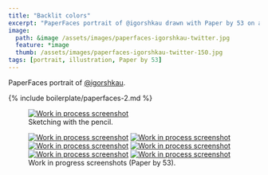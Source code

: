 ```yaml
---
title: "Backlit colors"
excerpt: "PaperFaces portrait of @igorshkau drawn with Paper by 53 on an iPad."
image: 
  path: &image /assets/images/paperfaces-igorshkau-twitter.jpg 
  feature: *image
  thumb: /assets/images/paperfaces-igorshkau-twitter-150.jpg
tags: [portrait, illustration, Paper by 53]
---
```


PaperFaces portrait of <a href="http://twitter.com/igorshkau">@igorshkau</a>.

{% include boilerplate/paperfaces-2.md %}

<figure>
  <a href="{{ site.url }}/assets/images/paperfaces-igorshkau-process-1-lg.jpg"><img src="{{ site.url }}/assets/images/paperfaces-igorshkau-process-1-750.jpg" alt="Work in process screenshot"></a>
  <figcaption>Sketching with the pencil.</figcaption>
</figure>

<figure class="half">
  <a href="{{ site.url }}/assets/images/paperfaces-igorshkau-process-2-lg.jpg"><img src="{{ site.url }}/assets/images/paperfaces-igorshkau-process-2-600.jpg" alt="Work in process screenshot"></a>
  <a href="{{ site.url }}/assets/images/paperfaces-igorshkau-process-3-lg.jpg"><img src="{{ site.url }}/assets/images/paperfaces-igorshkau-process-3-600.jpg" alt="Work in process screenshot"></a>
  <a href="{{ site.url }}/assets/images/paperfaces-igorshkau-process-4-lg.jpg"><img src="{{ site.url }}/assets/images/paperfaces-igorshkau-process-4-600.jpg" alt="Work in process screenshot"></a>
  <a href="{{ site.url }}/assets/images/paperfaces-igorshkau-process-5-lg.jpg"><img src="{{ site.url }}/assets/images/paperfaces-igorshkau-process-5-600.jpg" alt="Work in process screenshot"></a>
  <a href="{{ site.url }}/assets/images/paperfaces-igorshkau-process-6-lg.jpg"><img src="{{ site.url }}/assets/images/paperfaces-igorshkau-process-6-600.jpg" alt="Work in process screenshot"></a>
  <a href="{{ site.url }}/assets/images/paperfaces-igorshkau-process-7-lg.jpg"><img src="{{ site.url }}/assets/images/paperfaces-igorshkau-process-7-600.jpg" alt="Work in process screenshot"></a>
  <figcaption>Work in progress screenshots (Paper by 53).</figcaption>
</figure>
